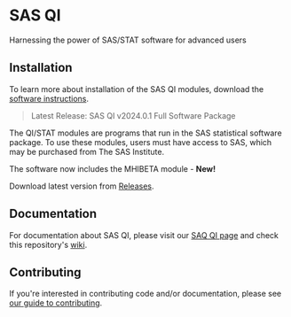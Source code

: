 # SAS QI

Harnessing the power of SAS/STAT software for advanced users

## Installation

To learn more about installation of the SAS QI modules, download the [software instructions](https://qualityindicators.ahrq.gov/Downloads/Software/SAS/V2024/Software_Inst_SASQI_v2024.0.1_September_2024.pdf).

> Latest Release: SAS QI v2024.0.1 Full Software Package

The QI/STAT modules are programs that run in the SAS statistical software package. To use these modules, users must have access to SAS, which may be purchased from The SAS Institute.

The software now includes the MHIBETA module - **New!**

Download latest version from [Releases](https://github.com/panth-tyler/panth-qi/releases).

## Documentation

For documentation about SAS QI, please visit our [SAQ QI page](https://qualityindicators.ahrq.gov/software/sas_qi) and check this repository's [wiki](https://github.com/panth-tyler/panth-qi/wiki).

## Contributing

If you're interested in contributing code and/or documentation, please see [our guide to contributing](https://github.com/panth-tyler/panth-qi/wiki/Contributing).

